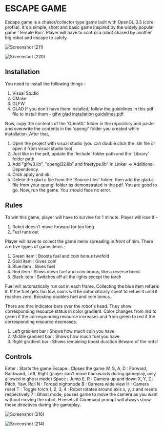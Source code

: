 # ESCAPE GAME

Escape game is a chaser/collector type game built with OpenGL 3.3 (core profile). It's a simple, short and basic game inspired by the widely popular game 'Temple Run'. Player will have to control a robot chased by another big robot and escape to safety.

![Screenshot (211)](https://github.com/Bokhtiar-Adil/Escape_game_v2/assets/103052177/9653ae3d-f4e8-468b-9c61-203ca1deccb0)

![Screenshot (220)](https://github.com/Bokhtiar-Adil/Escape_game_v2/assets/103052177/bfe23d5a-96be-4cfc-b071-b94a6d8854ec)

## Installation
You need to install the following things -
1. Visual Studio
2. CMake
3. GLFW
4. GLAD
If you don't have them installed, follow the guidelines in this pdf file to install them - [glfw glad installation guidelines.pdf](https://github.com/Bokhtiar-Adil/Escape_game_v2/files/13363734/glfw.glad.installation.guidelines.pdf)

Now, copy the contents of the 'OpenGL' folder in the repository and paste and overwrite the contents in the 'opengl' folder you created while installation. After that, 
1. Open the project with visual studio (you can double click the .sln file or open it from visual studio too).
2. Just like in the pdf, update the 'Include' folder path and the 'Library' folder path
3. Add "glfw3.lib", "opengl32.lib" and freetype.lib" in Linker -> Additional Dependency.
4. Click apply and ok.
5. Delete the glad.c file from the 'Source files' folder, then add the glad.c file from your opengl folder as demonstrated in the pdf.
You are good to go. Now, run the game. You should face no error.

## Rules
To win this game, player will have to survive for 1 minute. Player will lose if -
1. Robot doesn't move forward for too long
2. Fuel runs out

Player will have to collect the game items spreading in front of him. There are five types of game items -
1. Green item	: Boosts fuel and coin bonus twofold
2. Gold item	: Gives coin
3. Blue item	: Gives fuel
4. Red item	  : Slows down fuel and coin bonus, like a reverse boost
5. Black item	: Switches off all the lights except the torch

Fuel will automatically run out in each frame. Collecting the blue item refuels it. If the fuel gets too low, coins will be automatically spent to refuel it until it reaches zero. Boosting doubles fuel and coin bonus.

There are thre indicator bars over the robot's head. They show corresponding resource status in color gradient. Color changes from red to green if the corresponding resource increases and from green to red if the corresponding resource decreases. 
1. Left gradient bar	  : Shows how much coin you have
2. Middle gradient bar	: Shows how much fuel you have
3. Right gradient bar	  : Shows remaining boost duration
Beware of the reds!

## Controls
Enter		    : Starts the game
Escape		  : Closes the game
W, S, A, D	: Forward, Backward, Left, Right (player can't move backwards during gameplay, only allowed in ghost mode)
Space		    : Jump
E, R		    : Camera up and down
X, Y, Z		  : Pitch, Yaw, Roll
N			      : Forced nightmode
B			      : Camera wide view
H			      : Camera reset
T			      : Toggle torch
1, 2, 3, 4	: Robot rotates around axis x, y, z and resets respectively
7           : Ghost mode, pauses game to move the camera as you want without moving the robot, H resets it
Command prompt will always show these directives during the gameplay.

![Screenshot (216)](https://github.com/Bokhtiar-Adil/Escape_game_v2/assets/103052177/c9ba36a1-8264-4b2e-b03b-4941df0e34c1)

![Screenshot (214)](https://github.com/Bokhtiar-Adil/Escape_game_v2/assets/103052177/35f15ced-f66e-4e0d-a0f2-7a9b986065eb)









